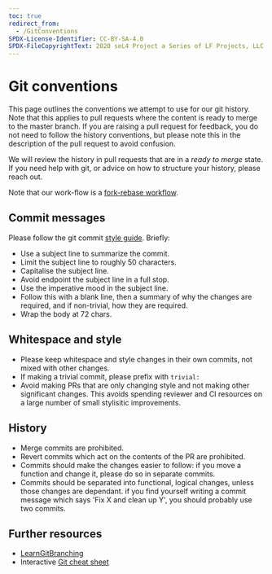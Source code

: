 ```yaml
---
toc: true
redirect_from:
  - /GitConventions
SPDX-License-Identifier: CC-BY-SA-4.0
SPDX-FileCopyrightText: 2020 seL4 Project a Series of LF Projects, LLC.
---
```


# Git conventions

This page outlines the conventions we attempt to use for our git history. Note that this applies to
pull requests where the content is ready to merge to the master branch.
If you are raising a pull request for feedback, you do not
need to follow the history conventions, but please note this in the description of the pull request
to avoid confusion. 

We will review the history in pull requests that are in a *ready to merge* state. If you need help
with git, or advice on how to structure your history, please reach out.

Note that our work-flow is a [fork-rebase
workflow](https://www.atlassian.com/git/tutorials/comparing-workflows/forking-workflow). 

## Commit messages

Please follow the git commit [style guide](https://chris.beams.io/posts/git-commit/). Briefly:

* Use a subject line to summarize the commit.
* Limit the subject line to roughly 50 characters.
* Capitalise the subject line.
* Avoid endpoint the subject line in a full stop.
* Use the imperative mood in the subject line.
* Follow this with a blank line, then a summary of why the changes are required, and if non-trivial,
  how they are required.
* Wrap the body at 72 chars.

## Whitespace and style

* Please keep whitespace and style changes in their own commits, not mixed with other changes.
* If making a trivial commit, please prefix with `trivial:`
* Avoid making PRs that are only changing style and not making other significant changes.
  This avoids spending reviewer and CI resources on a large number of small stylisitic improvements.

## History

* Merge commits are prohibited.
* Revert commits which act on the contents of the PR are prohibited.
* Commits should make the changes easier to follow: if you move a function and change it, please do
  so in separate commits.
* Commits should be separated into functional, logical changes, unless those changes are dependant.
  if you find yourself writing a commit message which says 'Fix X and clean up Y', you should
      probably use two commits.

## Further resources

* [LearnGitBranching](http://pcottle.github.io/learnGitBranching/)
* Interactive [Git cheat sheet](http://ndpsoftware.com/git-cheatsheet.html#loc=stash)

